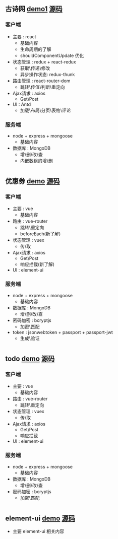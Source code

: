 ## 古诗网 [demo1]( http://106.13.184.92/react-demo1/) [源码](https://github.com/togoc/react-article)
### 客户端
+ 主要 : react
  + 基础内容
  + 生命周期的了解
  + shouldComponentUpdate 优化
+ 状态管理 : redux + react-redux
  + 获取\传递\修改
  + 异步操作状态: redux-thunk
+ 路由管理 : react-router-dom
  + 跳转\传值\判断\重定向
+ Ajax请求 : axios
  + Get\Post
+ UI : Antd
  + 加载\布局\分页\表格\评论
### 服务端
+ node + express + mongoose
  + 基础内容
+ 数据库 : MongoDB
  + 增\删\改\查
  + 内嵌数组的增\删
# 
## 优惠券 [demo](http://106.13.184.92/vue-pro/) [源码](https://github.com/togoc/vue_fund_management)

### 客户端
+ 主要 : vue
  + 基础内容
+ 路由 : vue-router
  + 跳转\重定向
  + beforeEach(新了解)
+ 状态管理 : vuex
  + 传\取
+ Ajax请求 : axios
  + Get\Post
  + 响应拦截(新了解)
+ UI : element-ui
### 服务端
+ node + express + mongoose
  + 基础内容
+ 数据库 : MongoDB
  + 增\删\改\查
+ 密码加密 : bcryptjs
  + 加密\匹配
+ token : jsonwebtoken + passport + passport-jwt
  + 生成\验证
# 
## todo [demo](http://106.13.184.92/vue-todo/) [源码](https://github.com/togoc/vue-todoList)
### 客户端
+ 主要 : vue
  + 基础内容
+ 路由 : vue-router
  + 跳转\重定向
+ 状态管理 : vuex
  + 传\取
+ Ajax请求 : axios
  + Get\Post
  + 响应拦截
+ UI : element-ui
### 服务端
+ node + express + mongoose
  + 基础内容
+ 数据库 : MongoDB
  + 增\删\改\查
+ 密码加密 : bcryptjs
  + 加密\匹配

# 

## element-ui [demo](http://106.13.184.92/element-ui/) [源码](https://github.com/togoc/elementui)

+ 主要 element-ui 相关内容